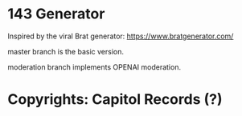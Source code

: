 # 143 Generator

Inspired by the viral Brat generator:
https://www.bratgenerator.com/

master branch is the basic version.

moderation branch implements OPENAI moderation.

# Copyrights: Capitol Records (?)
